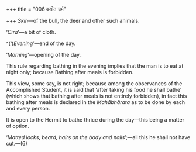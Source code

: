 +++
title = "006 वसीत चर्म"

+++
*Skin*—of the bull, the deer and other such animals.

‘*Cīra*’—a bit of cloth.

^(‘)*Evening*’—end of the day.

‘*Morning*’—opening of the day.

This rule regarding bathing in the evening implies that the man is to
eat at night only; because Bathing after meals is forbidden.

This view, some say, is not right; because among the observances of the
Accomplished Student, it is said that ‘after taking his food he shall
bathe’ (which shows that bathing after meals is not entirely forbidden),
in fact this bathing after meals is declared in the *Mahābhārata* as to
be done by each and every person.

It is open to the Hermit to bathe thrice during the day—this being a
matter of option.

‘*Matted locks*, *beard, hairs on the body and nails*’;—all this he
shall not have cut.—(6)


